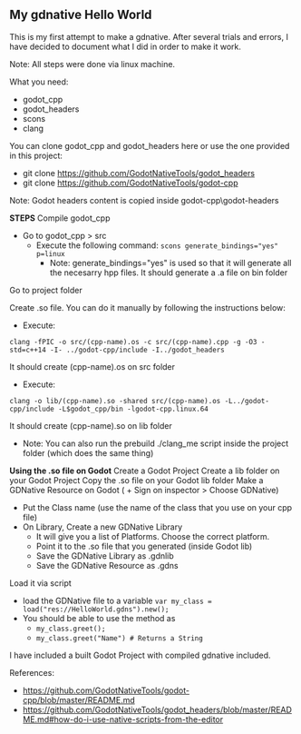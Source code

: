## My gdnative Hello World
This is my first attempt to make a gdnative. After several trials and errors, I have decided to document what I did in order to make it work.

Note: All steps were done via linux machine.

What you need: 
  * godot_cpp
  * godot_headers 
  * scons 
  * clang

You can clone godot_cpp and godot_headers here or use the one provided in this project:
  * git clone https://github.com/GodotNativeTools/godot_headers
  * git clone https://github.com/GodotNativeTools/godot-cpp

Note: Godot headers content is copied inside godot-cpp\godot-headers

**STEPS**
Compile godot_cpp
  * Go to godot_cpp > src
    * Execute the following command: ```scons generate_bindings="yes" p=linux```
      * Note: generate_bindings="yes" is used so that it will generate all the necesarry hpp files. It should generate a .a file on bin folder			  
		
Go to project folder

Create .so file. You can do it manually by following the instructions below:
  * Execute:
  ```
  clang -fPIC -o src/(cpp-name).os -c src/(cpp-name).cpp -g -O3 -std=c++14 -I- ../godot-cpp/include -I../godot_headers
  ```
  It should create (cpp-name).os on src folder

  * Execute:
  ```
  clang -o lib/(cpp-name).so -shared src/(cpp-name).os -L../godot-cpp/include -L$godot_cpp/bin -lgodot-cpp.linux.64
  ```
  It should create (cpp-name).so on lib folder

  * Note: You can also run the prebuild ./clang_me script inside the project folder (which does the same thing)

**Using the .so file on Godot**
Create a Godot Project
Create a lib folder on your Godot Project
Copy the .so file on your Godot lib folder
Make a GDNative Resource on Godot ( + Sign on inspector > Choose GDNative)
  * Put the Class name (use the name of the class that you use on your cpp file)
  * On Library, Create a new GDNative Library
    * It will give you a list of Platforms. Choose the correct platform.
    * Point it to the .so file that you generated (inside Godot lib)
    * Save the GDNative Library as <name>.gdnlib
    * Save the GDNative Resource as <name>.gdns

Load it via script
  * load the GDNative file to a variable
	```var my_class = load("res://HelloWorld.gdns").new();```
  * You should be able to use the method as
	* ```my_class.greet();```
	* ```my_class.greet("Name") # Returns a String```
	
I have included a built Godot Project with compiled gdnative included.


References:
* https://github.com/GodotNativeTools/godot-cpp/blob/master/README.md
* https://github.com/GodotNativeTools/godot_headers/blob/master/README.md#how-do-i-use-native-scripts-from-the-editor
